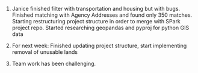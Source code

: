 1. Janice finished filter with transportation and housing but with bugs. Finished matching with Agency Addresses and found only 350 matches. 
Starting restructuring project structure in order to merge with SPark project repo. Started researching geopandas and pyproj for python GIS data

2. For next week: Finished updating  project structure, start implementing removal of unusable lands

3. Team work has been challenging.